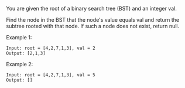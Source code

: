You are given the root of a binary search tree (BST) and an integer val.

Find the node in the BST that the node's value equals val and return the subtree rooted with that node. If such a node does not exist, return null.

 

Example 1:

    Input: root = [4,2,7,1,3], val = 2
    Output: [2,1,3]

Example 2:

    Input: root = [4,2,7,1,3], val = 5
    Output: []
